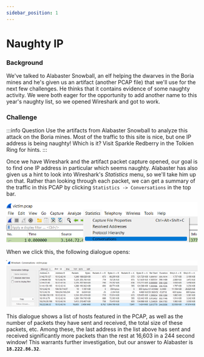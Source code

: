 ```yaml
---
sidebar_position: 1
---
```

# Naughty IP

### Background
We've talked to Alabaster Snowball, an elf helping the dwarves in the Boria mines and he's given us an artifact (another PCAP file) that we'll use for the next few challenges. He thinks that it contains evidence of some naughty activity. We were both eager for the opportunity to add another name to this year's naughty list, so we opened Wireshark and got to work.

### Challenge
:::info Question
Use the artifacts from Alabaster Snowball to analyze this attack on the Boria mines. Most of the traffic to this site is nice, but one IP address is being naughty! Which is it? Visit Sparkle Redberry in the Tolkien Ring for hints.
:::

Once we have Wireshark and the artifact packet capture opened, our goal is to find one IP address in particular which seems naughty. Alabaster has also given us a hint to look into Wireshark's *Statistics* menu, so we'll take him up on that. Rather than looking through each packet, we can get a summary of the traffic in this PCAP by clicking ```Statistics -> Conversations``` in the top bar.

![Wireshark conversation statistics location](./assets/img/wr1-1.png)

When we click this, the following dialogue opens:

![Conversation statistics of the artifact PCAP](./assets/img/wr1-2.png)

This dialogue shows a list of hosts featured in the PCAP, as well as the number of packets they have sent and received, the total size of these packets, etc. Among these, the last address in the list above has sent and received significantly more packets than the rest at 16,603 in a 244 second window! This warrants further investigation, but our answer to Alabaster is **```18.222.86.32```**.